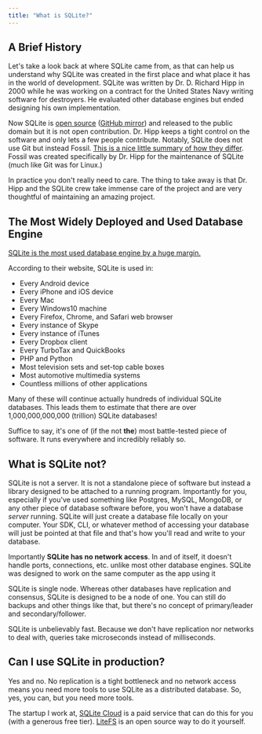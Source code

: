 ```yaml
---
title: "What is SQLite?"
---
```


## A Brief History

Let's take a look back at where SQLite came from, as that can help us understand why SQLite was created in the first place and what place it has in the world of development. SQLite was written by Dr. D. Richard Hipp in 2000 while he was working on a contract for the United States Navy writing software for destroyers. He evaluated other database engines but ended designing his own implementation.

Now SQLite is [open source][timeline] ([GitHub mirror][gh]) and released to the public domain but it is not open contribution. Dr. Hipp keeps a tight control on the software and only lets a few people contribute. Notably, SQLite does not use Git but instead Fossil. [This is a nice little summary of how they differ][diff]. Fossil was created specifically by Dr. Hipp for the maintenance of SQLite (much like Git was for Linux.)

In practice you don't really need to care. The thing to take away is that Dr. Hipp and the SQLite crew take immense care of the project and are very thoughtful of maintaining an amazing project.

## The Most Widely Deployed and Used Database Engine

[SQLite is the most used database engine by a huge margin.][most-used]

According to their website, SQLite is used in:

- Every Android device
- Every iPhone and iOS device
- Every Mac
- Every Windows10 machine
- Every Firefox, Chrome, and Safari web browser
- Every instance of Skype
- Every instance of iTunes
- Every Dropbox client
- Every TurboTax and QuickBooks
- PHP and Python
- Most television sets and set-top cable boxes
- Most automotive multimedia systems
- Countless millions of other applications

Many of these will continue actually hundreds of individual SQLite databases. This leads them to estimate that there are over 1,000,000,000,000 (trillion) SQLite databases!

Suffice to say, it's one of (if the not **the**) most battle-tested piece of software. It runs everywhere and incredibly reliably so.

## What is SQLite not?

SQLite is not a server. It is not a standalone piece of software but instead a library designed to be attached to a running program. Importantly for you, especially if you've used something like Postgres, MySQL, MongoDB, or any other piece of database software before, you won't have a database _server_ running. SQLite will just create a database file locally on your computer. Your SDK, CLI, or whatever method of accessing your database will just be pointed at that file and that's how you'll read and write to your database.

Importantly **SQLite has no network access**. In and of itself, it doesn't handle ports, connections, etc. unlike most other database engines. SQLite was designed to work on the same computer as the app using it

SQLite is single node. Whereas other databases have replication and consensus, SQLite is designed to be a node of one. You can still do backups and other things like that, but there's no concept of primary/leader and secondary/follower.

SQLite is unbelievably fast. Because we don't have replication nor networks to deal with, queries take microseconds instead of milliseconds.

## Can I use SQLite in production?

Yes and no. No replication is a tight bottleneck and no network access means you need more tools to use SQLite as a distributed database. So, yes, you can, but you need more tools.

The startup I work at, [SQLite Cloud][cloud] is a paid service that can do this for you (with a generous free tier). [LiteFS][litefs] is an open source way to do it yourself.

[timeline]: https://sqlite.org/src/timeline
[gh]: https://github.com/sqlite/sqlite?tab=readme-ov-file
[diff]: https://www.fossil-scm.org/home/doc/trunk/www/fossil-v-git.wiki#devorg
[most-used]: https://sqlite.org/mostdeployed.html
[cloud]: https://sqlitecloud.io?ref=fem
[litefs]: https://github.com/superfly/litefs

